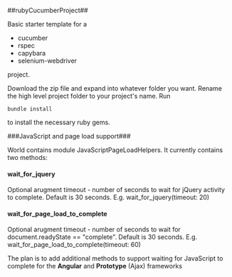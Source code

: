 ##rubyCucumberProject##

Basic starter template for a 
<ul>
<li>cucumber
<li>rspec
<li>capybara
<li>selenium-webdriver
</ul>
project.

Download the zip file and expand into whatever folder you want.  Rename the high level project folder to your project's name.  Run 

    bundle install

to install the necessary ruby gems.

###JavaScript and page load support###

World contains module JavaScriptPageLoadHelpers.  It currently contains two methods:

<h4>wait_for_jquery</h4> 
Optional arugment timeout - number of seconds to wait for jQuery activity to complete.  Default is 30 seconds.  
E.g. wait_for_jquery(timeout: 20)
<h4>wait_for_page_load_to_complete</h4>
Optional arugment timeout - number of seconds to wait for document.readyState == "complete".  Default is 30 seconds.  
E.g. wait_for_page_load_to_complete(timeout: 60)

The plan is to add additional methods to support waiting for JavaScript to complete for the **Angular** and **Prototype** (Ajax) frameworks



